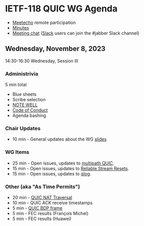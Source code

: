 # IETF-118 QUIC WG Agenda

* [Meetecho](https://meetings.conf.meetecho.com/ietf117/?group=quic) remote participation
* [Minutes](https://codimd.ietf.org/notes-ietf-118-quic)
* [Meeting chat](xmpp:quic@jabber.ietf.org?join) ([Slack](https://quicdev.slack.com/) users can join the #jabber Slack channel)

## Wednesday, November 8, 2023

14:30-16:30 Wednesday, Session III

### Administrivia

5 min total

* Blue sheets
* Scribe selection
* [NOTE WELL](https://www.ietf.org/about/note-well.html)
* [Code of Conduct](https://www.rfc-editor.org/rfc/rfc7154.html)
* Agenda bashing

### Chair Updates
* 10 min - General updates about the WG [slides](https://github.com/quicwg/wg-materials/blob/main/ietf118/chairs.pdf)

### WG Items
* 25 min - Open issues, updates to [multipath QUIC](https://datatracker.ietf.org/doc/html/draft-ietf-quic-multipath).
* 15 min - Open issues, updates to [Reliable Stream Resets](https://datatracker.ietf.org/doc/draft-ietf-quic-reliable-stream-reset/). 
* 15 min - Open issues, updates to [qlog](https://datatracker.ietf.org/doc/html/draft-ietf-quic-qlog-main-schema).

### Other (aka "As Time Permits")
* 20 min - [QUIC NAT Traversal](https://datatracker.ietf.org/doc/draft-seemann-quic-nat-traversal/)
* 10 min - QUIC ACK receive timestamps
* 5 min - [QUIC BDP frame](https://datatracker.ietf.org/doc/draft-kuhn-quic-bdpframe-extension/)
* 5 min - FEC results (François Michel)
* 5 min - FEC results (Huawei)

